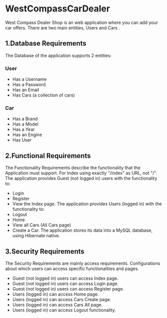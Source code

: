 # WestCompassCarDealer

West Compass Dealer Shop is an web application where you can add your car offers. There are two main entities, Users and Cars .
## 1.Database Requirements
The Database of the application supports 2 entities:
### User
* Has a Username
* Has a Password
* Has an Email
* Has Cars (a collection of cars)
### Car
* Has a Brand
* Has a Model
* Has a Year
* Has an Engine
* Has User


## 2.Functional Requirements
The Functionality Requirements describe the functionality that the Application must support.
For Index using exactly "/index" as URL, not "/".
The application provides Guest (not logged in) users with the functionality to:
* Login
* Register
* View the Index page.
The application provides Users (logged in) with the functionality to:
* Logout
* Home
* View all Cars (All Cars page)
* Create a Car.
The application stores its data into a MySQL database, using Hibernate native.
## 3.Security Requirements
The Security Requirements are mainly access requirements. Configurations about which users can access specific functionalities and pages.
* Guest (not logged in) users can access Index page.
* Guest (not logged in) users can access Login page.
* Guest (not logged in) users can access Register page.
* Users (logged in) can access Home page.
* Users (logged in) can access Cars Create page.
* Users (logged in) can access Cars All page.
* Users (logged in) can access Logout functionality.
